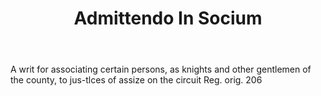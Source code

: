---
title: Admittendo In Socium
letter: A
permalink: "/definitions/admittendo-in-socium.html"
body: A writ for associating certain persons, as knights and other gentlemen of the
  county, to jus-tlces of assize on the circuit Reg. orig. 206
published_at: '2018-07-07'
source: Black's Law Dictionary
layout: post
---